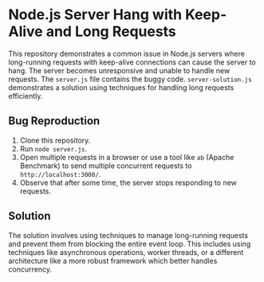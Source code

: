 # Node.js Server Hang with Keep-Alive and Long Requests

This repository demonstrates a common issue in Node.js servers where long-running requests with keep-alive connections can cause the server to hang.  The server becomes unresponsive and unable to handle new requests. The `server.js` file contains the buggy code. `server-solution.js` demonstrates a solution using techniques for handling long requests efficiently.

## Bug Reproduction

1. Clone this repository.
2. Run `node server.js`.
3. Open multiple requests in a browser or use a tool like `ab` (Apache Benchmark) to send multiple concurrent requests to `http://localhost:3000/`.
4. Observe that after some time, the server stops responding to new requests.

## Solution

The solution involves using techniques to manage long-running requests and prevent them from blocking the entire event loop. This includes using techniques like asynchronous operations, worker threads, or a different architecture like a more robust framework which better handles concurrency.
